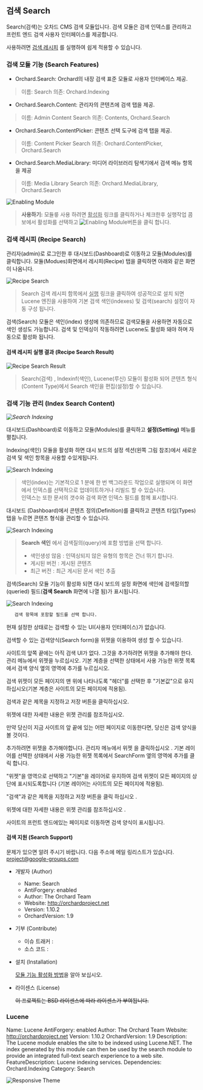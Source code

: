 ## 검색 Search

Search(검색)는 오차드 CMS 검색 모듈입니다.
검색 모듈은 검색 인덱스를 관리하고 프런트 엔드 검색 사용자 인터페이스를 제공합니다.

사용하려면 [검색 레시피](#recipe-search) 를 실행하여 쉽게 적용할 수 있습니다.

### 검색 모듈 기능 (Search Features)

* Orchard.Search: Orchard의 내장 검색 표준 모듈로 사용자 인터베이스 제공.
> 이름: Search
> 의존: Orchard.Indexing

* Orchard.Search.Content: 관리자의 콘텐츠에  검색 탭을 제공.
> 이름: Admin Content Search
> 의존: Contents, Orchard.Search

* Orchard.Search.ContentPicker: 콘텐츠 선택 도구에 검색 탭을 제공.
> 이름: Content Picker Search
> 의존: Orchard.ContentPicker, Orchard.Search

* Orchard.Search.MediaLibrary: 미디어 라이브러리 탐색기에서 검색 메뉴 항목을 제공
> 이름: Media Library Search
> 의존: Orchard.MediaLibrary, Orchard.Search
		
![Enabling Module](../Media/images/modules/orchard.search/modules.png)
> **<i class="fa fa-info-circle"></i> 사용하기:** 모듈릏 사용 하려면 <u>활성화</u> 링크를 클릭하거나 체크한후 실행작업 콤보에서 활성화를 선택하고 ![Enabling Module](../Media/images/buttons/btn-execute.png)버튼을 클릭 합니다.



### 검색 레시피  (Recipe Search)

관리자(admin)로 로그인한 후 대시보드(Dashboard)로 이동하고 모듈(Modules)를 클릭합니다.
모듈(Modues)화면에서 레시피(Recipe) 탭을 클릭하면 아래와 같은 화면이 나옴니다.

![Recipe Search](../Media/images/modules/Orchard.Search/01-recipes-search.png)
> Search 검색 레시피 함목에서 <u>실행</u> 링크을 클릭하여 성공적으로 설치 되면
 Lucene 엔진을 사용하여 기본 검색 색인(indexes) 및 검색(search) 설정이 자동 구성 됩니다.

 

검색(Search) 모듈은 색인(index) 생성에 의존하므로 검색모듈을 사용하면 자동으로 색인 생성도 가능합니다. 검색 및 인덱싱이 작동하려면 Lucene도 활성화 돼야 하며 자동으로 활성화 됩니다. 

#### 검색 레시피 실행 결과  (Recipe Search Result)
 
![Recipe Search Result](../Media/images/modules/Orchard.Search/01-recipes-search-result.png) 
> Search(검색) , Indexinf(색인), Lucene(루신) 모듈이 활성화 되어 콘텐츠 형식(Content Type)에서  Search 색인을 편집(설정)할 수 있습니다.
 
 
### 검색 기능 관리 (Index Search Content)

*![Search Indexing](../Media/images/modules/Orchard.Search/02-setting-indexing-search.png)*

대시보드(Dashboard)로 이동하고 모듈(Modules)를 클릭하고 **설정(Setting)** 메뉴를 펼칩니다.

Indexing(색인) 모듈을 활성화 하면 대시 보드의 설정 섹션(왼쪽 그림 참조)에서 새로운 검색 및 색인 항목을 사용할 수있게됩니다. 

  


![Search Indexing](../Media/images/modules/Orchard.Search/03-indexes.png) 
> 색인(index)는 기본적으로 1 분에 한 번 백그라운드 작업으로 실행되며 이 화면에서 인덱스를 선택적으로 업데이트하거나 리빌드 할 수 있습니다.  
인덱스는 또한 문서의 갯수와 검색 화면 인덱스 필드를 함께 표시합니다.
 
대시보드 (Dashboard)에서 콘텐츠 정의(Definition)를 클릭하고 콘텐츠 타입(Types) 탭을 누르면 콘텐츠 형식을 관리할 수 있습니다.
 
![Search Indexing](../Media/images/modules/Orchard.Search/03-edit-content-type.png) 
> **Search 색인** 에서 검색질의(query)에 포함 방법을 선택 합니다. 
> * 색인생성 않음 : 인덱싱되지 않은 유형의 항목은 건너 뛰기 합니다.
> * 게시된 버전 : 게시된 콘텐츠  
> * 최근 버전 :  최근 게시된 문서 색인 추출

검색(Search) 모듈 기능이 활성화 되면 대시 보드의 설정 화면에 색인에 검색질의할(queried) 필드(**검색 Search** 화면에 나열 됨)가 표시됩니다. 
 
![Search Indexing](../Media/images/modules/Orchard.Search/03-Search.png) 
``` bash
   검색 항목에 포함할 필드를 선택 합니다.
```  
 
현재 설정한 상태로는 검색할 수 있는 UI(사용자 인터페이스)가 없습니다. 

검색할 수 있는 검색양식(Search form)을 위젯을 이용하여 생성 할 수 있습니다.
 
 
 사이트의 앞쪽 끝에는 아직 검색 UI가 없다. 그것을 추가하려면 위젯을 추가해야 한다. 관리 메뉴에서 위젯을 누르십시오. 기본 계층을 선택한 상태에서 사용 가능한 위젯 목록에서 검색 양식 옆의 영역에 추가를 누르십시오.

검색 위젯이 모든 페이지의 맨 위에 나타나도록 "헤더"를 선택한 후 "기본값"으로 유지하십시오(기본 계층은 사이트의 모든 페이지에 적용됨).

검색과 같은 제목을 지정하고 저장 버튼을 클릭하십시오.

위젯에 대한 자세한 내용은 위젯 관리를 참조하십시오.


만약 당신이 지금 사이트의 앞 끝에 있는 어떤 페이지로 이동한다면, 당신은 검색 양식을 볼 것이다.
 
 추가하려면 위젯을 추가해야합니다. 관리자 메뉴에서 위젯 을 클릭하십시오 . 기본 레이어를 선택한 상태에서 사용 가능한 위젯 목록에서 SearchForm 옆의 영역에 추가를 클릭 합니다.

"위젯"을 영역으로 선택하고 "기본"을 레이어로 유지하여 검색 위젯이 모든 페이지의 상단에 표시되도록합니다 (기본 레이어는 사이트의 모든 페이지에 적용됨).

"검색"과 같은 제목을 지정하고 저장 버튼을 클릭 하십시오 .

위젯에 대한 자세한 내용은 위젯 관리를 참조하십시오 .

사이트의 프런트 엔드에있는 페이지로 이동하면 검색 양식이 표시됩니다.
 
 
 
 
 
 
 
 
 
 
#### 검색 지원 (Search Support)

문제가 있으면 알려 주시기 바랍니다.
다음 주소에 메일 링리스트가 있습니다. project@google-groups.com

* 개발자 (Author)

	- Name: Search
	- AntiForgery: enabled
	- Author: The Orchard Team
	- Website: http://orchardproject.net
	- Version: 1.10.2
	- OrchardVersion: 1.9

* 기부 (Contribute)

	- 이슈 트래커 : 
	- 소스 코드 : 


* 설치 (Installation)

	<i class="fa fa-link"></i> [ 모듈 기능 활성화 방법](../inx2-modules.html#module-features)을 알아 보십시오.

* 라이센스 (License)

  <del>이 프로젝트는 BSD 라이센스에 따라 라이센스가 부여됩니다.</del>

### Lucene

Name: Lucene
AntiForgery: enabled
Author: The Orchard Team
Website: http://orchardproject.net
Version: 1.10.2
OrchardVersion: 1.9
Description: The Lucene module enables the site to be indexed using Lucene.NET. The index generated by this module can then be used by the search module to provide an integrated full-text search experience to a web site.
FeatureDescription: Lucene indexing services.
Dependencies: Orchard.Indexing
Category: Search
  
![Responsive Theme](../Media/images/_blank.png)


